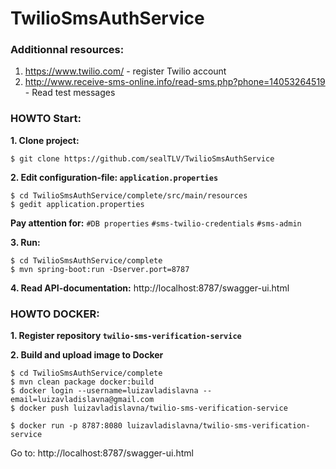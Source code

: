 # TwilioSmsAuthService

### Additionnal resources:

1. https://www.twilio.com/ - register Twilio account
2. http://www.receive-sms-online.info/read-sms.php?phone=14053264519 - Read test messages

### HOWTO Start:

**1. Clone project:**
    
    $ git clone https://github.com/sealTLV/TwilioSmsAuthService

**2. Edit configuration-file: `application.properties`**
  
    $ cd TwilioSmsAuthService/complete/src/main/resources
    $ gedit application.properties
  
  **Pay attention for:**
    `#DB properties`
    `#sms-twilio-credentials`
    `#sms-admin`
  
**3. Run:**

    $ cd TwilioSmsAuthService/complete
    $ mvn spring-boot:run -Dserver.port=8787
    
**4. Read API-documentation:** http://localhost:8787/swagger-ui.html


### HOWTO DOCKER:

**1. Register repository `twilio-sms-verification-service`**

**2. Build and upload image to Docker**

    $ cd TwilioSmsAuthService/complete
    $ mvn clean package docker:build
    $ docker login --username=luizavladislavna --email=luizavladislavna@gmail.com
    $ docker push luizavladislavna/twilio-sms-verification-service
    
    $ docker run -p 8787:8080 luizavladislavna/twilio-sms-verification-service

Go to: http://localhost:8787/swagger-ui.html

